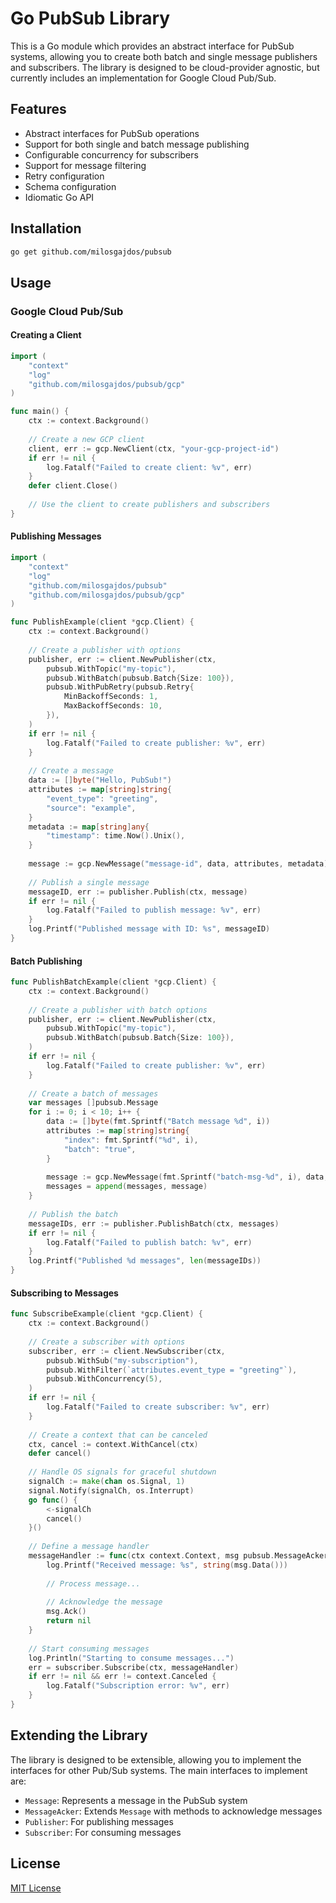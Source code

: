 # Go PubSub Library

This is a Go module which provides an abstract interface for PubSub systems, allowing you to create both batch and single message publishers and subscribers. The library is designed to be cloud-provider agnostic, but currently includes an implementation for Google Cloud Pub/Sub.

## Features

- Abstract interfaces for PubSub operations
- Support for both single and batch message publishing
- Configurable concurrency for subscribers
- Support for message filtering
- Retry configuration
- Schema configuration
- Idiomatic Go API

## Installation

```bash
go get github.com/milosgajdos/pubsub
```

## Usage

### Google Cloud Pub/Sub

#### Creating a Client

```go
import (
    "context"
    "log"
    "github.com/milosgajdos/pubsub/gcp"
)

func main() {
    ctx := context.Background()
    
    // Create a new GCP client
    client, err := gcp.NewClient(ctx, "your-gcp-project-id")
    if err != nil {
        log.Fatalf("Failed to create client: %v", err)
    }
    defer client.Close()
    
    // Use the client to create publishers and subscribers
}
```

#### Publishing Messages

```go
import (
    "context"
    "log"
    "github.com/milosgajdos/pubsub"
    "github.com/milosgajdos/pubsub/gcp"
)

func PublishExample(client *gcp.Client) {
    ctx := context.Background()
    
    // Create a publisher with options
    publisher, err := client.NewPublisher(ctx,
        pubsub.WithTopic("my-topic"),
        pubsub.WithBatch(pubsub.Batch{Size: 100}),
        pubsub.WithPubRetry(pubsub.Retry{
            MinBackoffSeconds: 1,
            MaxBackoffSeconds: 10,
        }),
    )
    if err != nil {
        log.Fatalf("Failed to create publisher: %v", err)
    }
    
    // Create a message
    data := []byte("Hello, PubSub!")
    attributes := map[string]string{
        "event_type": "greeting",
        "source": "example",
    }
    metadata := map[string]any{
        "timestamp": time.Now().Unix(),
    }
    
    message := gcp.NewMessage("message-id", data, attributes, metadata)
    
    // Publish a single message
    messageID, err := publisher.Publish(ctx, message)
    if err != nil {
        log.Fatalf("Failed to publish message: %v", err)
    }
    log.Printf("Published message with ID: %s", messageID)
}
```

#### Batch Publishing

```go
func PublishBatchExample(client *gcp.Client) {
    ctx := context.Background()
    
    // Create a publisher with batch options
    publisher, err := client.NewPublisher(ctx,
        pubsub.WithTopic("my-topic"),
        pubsub.WithBatch(pubsub.Batch{Size: 100}),
    )
    if err != nil {
        log.Fatalf("Failed to create publisher: %v", err)
    }
    
    // Create a batch of messages
    var messages []pubsub.Message
    for i := 0; i < 10; i++ {
        data := []byte(fmt.Sprintf("Batch message %d", i))
        attributes := map[string]string{
            "index": fmt.Sprintf("%d", i),
            "batch": "true",
        }
        
        message := gcp.NewMessage(fmt.Sprintf("batch-msg-%d", i), data, attributes, nil)
        messages = append(messages, message)
    }
    
    // Publish the batch
    messageIDs, err := publisher.PublishBatch(ctx, messages)
    if err != nil {
        log.Fatalf("Failed to publish batch: %v", err)
    }
    log.Printf("Published %d messages", len(messageIDs))
}
```

#### Subscribing to Messages

```go
func SubscribeExample(client *gcp.Client) {
    ctx := context.Background()
    
    // Create a subscriber with options
    subscriber, err := client.NewSubscriber(ctx,
        pubsub.WithSub("my-subscription"),
        pubsub.WithFilter(`attributes.event_type = "greeting"`),
        pubsub.WithConcurrency(5),
    )
    if err != nil {
        log.Fatalf("Failed to create subscriber: %v", err)
    }
    
    // Create a context that can be canceled
    ctx, cancel := context.WithCancel(ctx)
    defer cancel()
    
    // Handle OS signals for graceful shutdown
    signalCh := make(chan os.Signal, 1)
    signal.Notify(signalCh, os.Interrupt)
    go func() {
        <-signalCh
        cancel()
    }()
    
    // Define a message handler
    messageHandler := func(ctx context.Context, msg pubsub.MessageAcker) error {
        log.Printf("Received message: %s", string(msg.Data()))
        
        // Process message...
        
        // Acknowledge the message
        msg.Ack()
        return nil
    }
    
    // Start consuming messages
    log.Println("Starting to consume messages...")
    err = subscriber.Subscribe(ctx, messageHandler)
    if err != nil && err != context.Canceled {
        log.Fatalf("Subscription error: %v", err)
    }
}
```

## Extending the Library

The library is designed to be extensible, allowing you to implement the interfaces for other Pub/Sub systems. The main interfaces to implement are:

- `Message`: Represents a message in the PubSub system
- `MessageAcker`: Extends `Message` with methods to acknowledge messages
- `Publisher`: For publishing messages
- `Subscriber`: For consuming messages

## License

[MIT License](LICENSE)